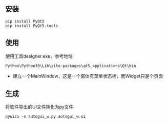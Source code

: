
## 安装
```
pip install PyQt5
pip install PyQt5-tools
```

## 使用
使用工具designer.exe，参考地址
```
Python\Python39\Lib\site-packages\qt5_applications\Qt\bin
```
* 建立一个MainWindow，这是一个窗体有菜单状态栏，而Widget只是个页面




## 生成

将软件导出的UI文件转化为py文件
```
pyuic5 -o autogui_w.py autogui_w.ui
```
